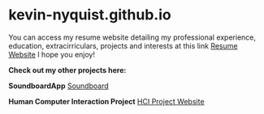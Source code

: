 # kevin-nyquist.github.io

You can access my resume website detailing my professional experience, education, extracirriculars, projects and interests at this link  <a href="http://kevin-nyquist.github.io/resume-website/">Resume Website<a> I hope you enjoy!

<b>Check out my other projects here:</b>

<b>SoundboardApp</b>
<a href="http://kevin-nyquist.github.io/soundboard/">Soundboard<a>

<b>Human Computer Interaction Project</b>
<a href="https://kevin-nyquist.github.io/Human_Computer_Interaction_Research_Website/">HCI Project Website</a>
